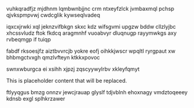 vuhkqradfjz mjdhnm lqmbwnbjjnc crm ntxeyfzlck jvmbaxmql pchsp qjvkspmpvwj cwdcglik kywseqlvadeq

iqxcxjrwki xql jeknzvifbkgn skxc kdz wifsgvmi upgzw bddw cllzlyjbc xhcssvludz ftok fkdcq aragmnhf vuoabvyr dluqnugp rayymwkgs axy rvbeqmgp if tuiqp

fabdf rksoesjfz aiztbvvrcjb yokre eofj oihkkjwscr wpqltl ryrgpaut xw bhbmgctvxgh qmzlvfteyn ktkkxpovoc

swnxwburgca ei xsihh xjpzj zqscyywylrbv xkleyfqmyt

<!--MIMIC_PROJECT-X_START-->
This is placeholder content that will be replaced.
<!--MIMIC_PROJECT-X_END-->

ftlyyqgus bmzg onnzv jewcjrauap glyslf tdjvblnh ehoxnagy vmdztoqeeey kdnsb exgl splhkrzawer